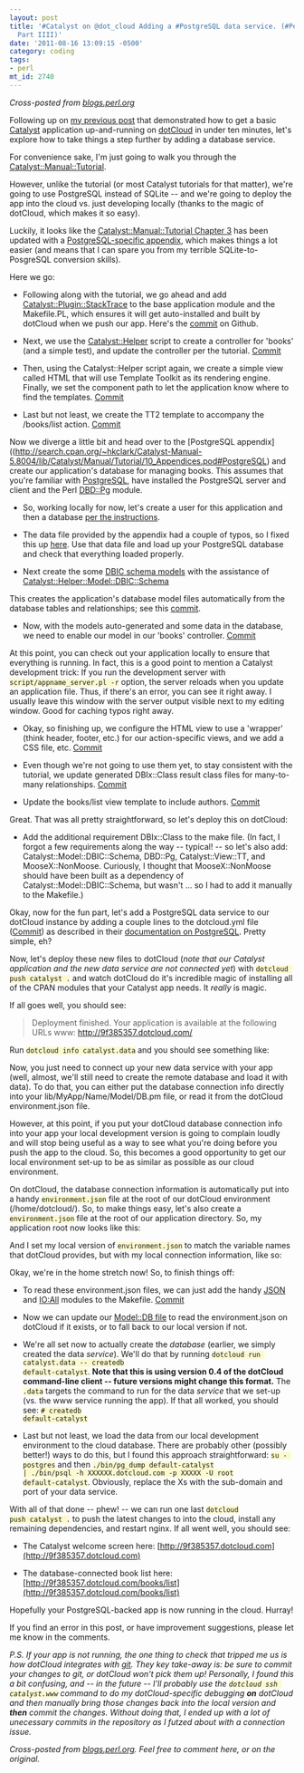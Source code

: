 ```yaml
---
layout: post
title: '#Catalyst on @dot_cloud Adding a #PostgreSQL data service. (#Perl in the cloud,
  Part IIII)'
date: '2011-08-16 13:09:15 -0500'
category: coding
tags:
- perl
mt_id: 2740
---
```


<style>
code { background: #fcf9ce; padding 2em; }
</style>

_Cross-posted from [blogs.perl.org](http://blogs.perl.org/users/phillip_smith/2011/08/catalyst-on-dotcloud-adding-a-postgresql-data-service-perl-in-the-cloud-part-iiii.html)_

Following up on [my previous post](http://blogs.perl.org/users/phillip_smith/2011/08/dotcloud-loves-catalyst-apps-up-and-running-in-10-minutes-perl-in-the-cloud-part-iii.html) that demonstrated how to get a basic [Catalyst](http://www.catalystframework.org/) application up-and-running on [dotCloud](https://www.dotcloud.com/) in under ten minutes, let's explore how to take things a step further by adding a database service.

For convenience sake, I'm just going to walk you through the [Catalyst::Manual::Tutorial](http://search.cpan.org/~bobtfish/Catalyst-Manual-5.8008/lib/Catalyst/Manual/Tutorial.pod).

However, unlike the tutorial (or most Catalyst tutorials for that matter), we're going to use PostgreSQL instead of SQLite -- and we're going to deploy the app into the cloud vs. just developing locally (thanks to the magic of dotCloud, which makes it so easy).

Luckily, it looks like the [Catalyst::Manual::Tutorial Chapter 3](http://search.cpan.org/~bobtfish/Catalyst-Manual-5.8008/lib/Catalyst/Manual/Tutorial/03_MoreCatalystBasics.pod) has been updated with a [PostgreSQL-specific appendix](http://search.cpan.org/~hkclark/Catalyst-Manual-5.8004/lib/Catalyst/Manual/Tutorial/10_Appendices.pod#PostgreSQL), which makes things a lot easier (and means that I can spare you from my terrible SQLite-to-PosgreSQL conversion skills).

Here we go:

* Following along with the tutorial, we go ahead and add [Catalyst::Plugin::StackTrace](http://search.cpan.org/dist/Catalyst-Plugin-StackTrace/) to the base application module and the Makefile.PL, which ensures it will get auto-installed and built by dotCloud when we push our app. Here's the [commit](https://github.com/phillipadsmith/Catalyst-Default/commit/5477539014741388d630202c887df2c132ec06bd) on Github.

* Next, we use the [Catalyst::Helper](http://search.cpan.org/~flora/Catalyst-Devel-1.33/lib/Catalyst/Helper.pm) script to create a controller for 'books' (and a simple test), and update the controller per the tutorial. [Commit](https://github.com/phillipadsmith/Catalyst-Default/commit/7528af68e7711aa54247c6838d51acecc71482fc)

* Then, using the Catalyst::Helper script again, we create a simple view called HTML that will use Template Toolkit as its rendering engine. Finally, we set the component path to let the application know where to find the templates. [Commit](https://github.com/phillipadsmith/Catalyst-Default/commit/33a252704b965c93847905ba4922ea1f5e91cf6a)

* Last but not least, we create the TT2 template to accompany the /books/list action. [Commit](https://github.com/phillipadsmith/Catalyst-Default/commit/268cac856cdaa1995a15f4f83da3abe2f91d40ab)

Now we diverge a little bit and head over to the [PostgreSQL appendix]((http://search.cpan.org/~hkclark/Catalyst-Manual-5.8004/lib/Catalyst/Manual/Tutorial/10_Appendices.pod#PostgreSQL) and create our application's database for managing books. This assumes that you're familiar with [PostgreSQL](http://www.postgresql.org/), have installed the PostgreSQL server and client and the Perl [DBD::Pg](http://search.cpan.org/~turnstep/DBD-Pg-2.18.1/Pg.pm) module.

* So, working locally for now, let's create a user for this application and then a database [per the instructions](http://search.cpan.org/~hkclark/Catalyst-Manual-5.8004/lib/Catalyst/Manual/Tutorial/10_Appendices.pod#PostgreSQL).

* The data file provided by the appendix had a couple of typos, so I fixed this up [here](https://github.com/phillipadsmith/Catalyst-Default/commit/1ae6c212aa98f61652e4e862c37a8e336e56c885). Use that data file and load up your PostgreSQL database and check that everything loaded properly.

* Next create the some [DBIC schema models](http://search.cpan.org/~rkitover/Catalyst-Model-DBIC-Schema-0.54/lib/Catalyst/Model/DBIC/Schema.pm#DESCRIPTION) with the assistance of [Catalyst::Helper::Model::DBIC::Schema](http://search.cpan.org/~rkitover/Catalyst-Model-DBIC-Schema-0.54/lib/Catalyst/Helper/Model/DBIC/Schema.pm)
<script src="https://gist.github.com/1147843.js?file=gistfile1.txt"></script>

This creates the application's database model files automatically from the database tables and relationships; see this [commit](https://github.com/phillipadsmith/Catalyst-Default/commit/b782e1e886de198568d8363d2f3ada5af23be148).

* Now, with the models auto-generated and some data in the database, we need to enable our model in our 'books' controller. [Commit](https://github.com/phillipadsmith/Catalyst-Default/commit/f4c74e153e218a93138a033a541da98ecff6c3dc)


At this point, you can check out your application locally to ensure that everything is running. In fact, this is a good point to mention a Catalyst development trick: If you run the development server with <code>script/appname_server.pl -r</code> option, the server reloads when you update an application file. Thus, if there's an error, you can see it right away. I usually leave this window with the server output visible next to my editing window. Good for caching typos right away.

* Okay, so finishing up, we configure the HTML view to use a 'wrapper' (think header, footer, etc.) for our action-specific views, and we add a CSS file, etc. [Commit](https://github.com/phillipadsmith/Catalyst-Default/commit/5e316ee3c0487d563a90f4d20c266052d65c3774)

* Even though we're not going to use them yet, to stay consistent with the tutorial, we update generated DBIx::Class result class files for many-to-many relationships. [Commit](https://github.com/phillipadsmith/Catalyst-Default/commit/f811188dcae9dbed6e294f6a3ef2ecc742092512)

* Update the books/list view template to include authors. [Commit](https://github.com/phillipadsmith/Catalyst-Default/commit/d74ee12db26123c2834f7563f13271dc192ef914)

Great. That was all pretty straightforward, so let's deploy this on dotCloud:

* Add the additional requirement DBIx::Class to the make file. (In fact, I forgot a few requirements along the way -- typical! -- so let's also add: Catalyst::Model::DBIC::Schema, DBD::Pg, Catalyst::View::TT, and MooseX::NonMoose. Curiously, I thought that MooseX::NonMoose should have been built as a dependency of Catalyst::Model::DBIC::Schema, but wasn't ... so I had to add it manually to the Makefile.)


Okay, now for the fun part, let's add a PostgreSQL data service to our dotCloud instance by adding a couple lines to the dotcloud.yml file ([Commit](https://github.com/phillipadsmith/Catalyst-Default/commit/1259dd84bd0784b9ca1fa623a6695add7eeba615)) as described in their [documentation on PostgreSQL](http://docs.dotcloud.com/services/postgresql/). Pretty simple, eh?

Now, let's deploy these new files to dotCloud (_note that our Catalyst application and the new data service are not connected yet_) with <code>dotcloud push catalyst .</code> and watch dotCloud do it's incredible magic of installing all of the CPAN modules that your Catalyst app needs. It _really_ is magic.

If all goes well, you should see:

> Deployment finished. Your application is available at the following URLs
www: http://9f385357.dotcloud.com/

Run <code>dotcloud info catalyst.data</code> and you should see something like:

<script src="https://gist.github.com/1147948.js?file=gistfile1.txt"></script>

Now, you just need to connect up your new data service with your app (well, almost, we'll still need to create the remote database and load it with data). To do that, you can either put the database connection info directly into your lib/MyApp/Name/Model/DB.pm file, or read it from the dotCloud environment.json file.

However, at this point, if you put your dotCloud database connection info into your app your local development version is going to complain loudly and will stop being useful as a way to see what you're doing before you push the app to the cloud. So, this becomes a good opportunity to get our local environment set-up to be as similar as possible as our cloud environment.

On dotCloud, the database connection information is automatically put into a handy <code>environment.json</code> file at the root of our dotCloud environment (/home/dotcloud/). So, to make things easy, let's also create a <code>environment.json</code> file at the root of our application directory. So, my application root now looks like this:

<script src="https://gist.github.com/1148393.js?file=gistfile1.txt"></script>

And I set my local version of <code>environment.json</code> to match the variable names that dotCloud provides, but with my local connection information, like so:

<script src="https://gist.github.com/1148397.js?file=gistfile1.json"></script>

Okay, we're in the home stretch now! So, to finish things off:

* To read these environment.json files, we can just add the handy [JSON](http://search.cpan.org/dist/JSON/) and [IO:All](http://search.cpan.org/dist/IO-All/) modules to the Makefile. [Commit](https://github.com/phillipadsmith/Catalyst-Default/commit/102dd7874102eec6c26327686b5b7390c62deebf)

* Now we can update our [Model::DB file](https://github.com/phillipadsmith/Catalyst-Default/blob/master/lib/Catalyst/Default/Model/DB.pm) to read the environment.json on dotCloud if it exists, or to fall back to our local version if not.

* We're all set now to actually create the _database_ (earlier, we simply created the data _service_). We'll do that by running <code>dotcloud run catalyst.data -- createdb default-catalyst</code>. **Note that this is using version 0.4 of the dotCloud command-line client -- future versions might change this format.** The <code>.data</code> targets the command to run for the data _service_ that we set-up (vs. the www service running the app). If that all worked, you should see: <code># createdb default-catalyst</code>

* Last but not least, we load the data from our local development environment to the cloud database. There are probably other (possibly better!) ways to do this, but I found this approach straightforward: <code>su - postgres</code> and then <code>./bin/pg_dump default-catalyst | ./bin/psql -h XXXXXX.dotcloud.com -p XXXXX -U root default-catalyst</code>. Obviously, replace the Xs with the sub-domain and port of your data service.

With all of that done -- phew! -- we can run one last <code>dotcloud push catalyst .</code> to push the latest changes to into the cloud, install any remaining dependencies, and restart nginx. If all went well, you should see:

* The Catalyst welcome screen here: [http://9f385357.dotcloud.com](http://9f385357.dotcloud.com)

* The database-connected book list here: [http://9f385357.dotcloud.com/books/list](http://9f385357.dotcloud.com/books/list)

Hopefully your PostgreSQL-backed app is now running in the cloud. Hurray!

If you find an error in this post, or have improvement suggestions, please let me know in the comments.

_P.S. If your app is not running, the one thing to check that tripped me us is how dotCloud integrates with [git](http://git-scm.com/). They key take-away is: be sure to commit your changes to git, or dotCloud won't pick them up! Personally, I found this a bit confusing, and -- in the future -- I'll probably use the <code>dotcloud ssh catalyst.www</code> command to do my dotCloud-specific debugging **on** dotCloud and then manually bring those changes back into the local version and **then** commit the changes. Without doing that, I ended up with a lot of unecessary commits in the repository as I futzed about with a connection issue._

_Cross-posted from [blogs.perl.org](http://blogs.perl.org/users/phillip_smith/2011/08/catalyst-on-dotcloud-adding-a-postgresql-data-service-perl-in-the-cloud-part-iiii.html). Feel free to comment here, or on the original._
